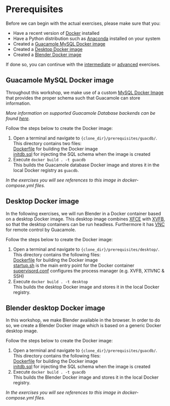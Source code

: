 # Prerequisites
Before we can begin with the actual exercises, please make sure that you:
* Have a recent version of [Docker](https://www.docker.com/) installed
* Have a Python distribution such as [Anaconda](https://www.continuum.io/downloads) installed on your system
* Created a [Guacamole MySQL Docker image](#guacamole-mysql-docker-image)
* Created a [Desktop Docker image](#desktop-image)
* Created a [Blender Docker image](#blender-desktop-image) 

If done so, you can continue with the [intermediate](../intermediate/exercise.md) or [advanced](../advanced/exercise.md) exercises.

## Guacamole MySQL Docker image
Throughout this workshop, we make use of a custom [MySQL Docker Image](https://hub.docker.com/_/mysql/) that provides the proper schema such that Guacamole can store information. 

*More information on supported Guacamole Database backends can be found [here](https://github.com/glyptodon/guacamole-docker).*  

Follow the steps below to create the Docker image:
1. Open a terminal and navigate to `{clone_dir}/prerequisites/guacdb/`.  
This directory contains two files:  
[Dockerfile](guacdb/Dockerfile) for building the Docker image  
[initdb.sql](guacdb/initdb.sql) for injecting the SQL schema when the image is created
2. Execute `docker build . -t guacdb`  
This builds the Guacamole database Docker image and stores it in the local Docker registry as `guacdb`.  

*In the exercises you will see references to this image in docker-compose.yml files.*

## Desktop Docker image
In the following exercises, we will run Blender in a Docker container based on a desktop Docker image. This desktop image combines [XFCE](https://xfce.org/) with [XVFB](https://en.wikipedia.org/wiki/Xvfb), so that the desktop containers can be run headless. Furthermore it has [VNC](http://www.karlrunge.com/x11vnc/) for remote control by Guacamole.  

Follow the steps below to create the Docker image:
1. Open a terminal and navigate to `{clone_dir}/prerequisites/desktop/`.
This directory contains the following files:  
[Dockerfile](desktop/Dockerfile) for building the Docker image  
[startup.sh](desktop/startup.sh) is the main entry point for the Docker container
[supervisord.conf](desktop/supervisord.conf) configures the process manager (e.g. XVFB, X11VNC & SSH)
2. Execute `docker build . -t desktop`  
This builds the desktop Docker image and stores it in the local Docker registry.

## Blender desktop Docker image
In this workshop, we make Blender available in the browser. In order to do so, we create a Blender Docker image which is based on a generic Docker desktop image.

Follow the steps below to create the Docker image:
1. Open a terminal and navigate to `{clone_dir}/prerequisites/guacdb/`.  
This directory contains the following files:  
[Dockerfile](guacdb/Dockerfile) for building the Docker image  
[initdb.sql](guacdb/initdb.sql) for injecting the SQL schema when the image is created
2. Execute `docker build . -t guacdb`  
This builds the Blender Docker image and stores it in the local Docker registry.  

*In the exercises you will see references to this image in docker-compose.yml files.*


